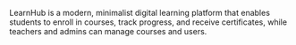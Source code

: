 LearnHub is a modern, minimalist digital learning platform that enables students to enroll in courses, track progress, and receive certificates, while teachers and admins can manage courses and users.

